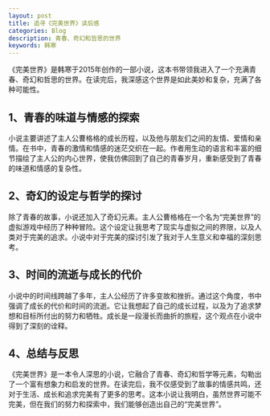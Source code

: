 ```yaml
---
layout: post
title: 追寻《完美世界》读后感
categories: Blog
description: 青春、奇幻和哲思的世界
keywords: 韩寒
---
```


《完美世界》是韩寒于2015年创作的一部小说，这本书带领我进入了一个充满青春、奇幻和哲思的世界。在读完后，我深感这个世界是如此美妙和复杂，充满了各种可能性。

## 1、青春的味道与情感的探索

小说主要讲述了主人公曹格格的成长历程，以及他与朋友们之间的友情、爱情和亲情。在书中，青春的激情和情感的迷茫交织在一起。作者用生动的语言和丰富的细节描绘了主人公的内心世界，使我仿佛回到了自己的青春岁月，重新感受到了青春的味道和情感的复杂性。

## 2、奇幻的设定与哲学的探讨

除了青春的故事，小说还加入了奇幻元素。主人公曹格格在一个名为“完美世界”的虚拟游戏中经历了种种冒险。这个设定让我思考了现实与虚拟之间的界限，以及人类对于完美的追求。小说中对于完美的探讨引发了我对于人生意义和幸福的深刻思考。

## 3、时间的流逝与成长的代价

小说中的时间线跨越了多年，主人公经历了许多变故和挫折。通过这个角度，书中强调了成长的代价和时间的流逝。它让我想起了自己的成长过程，以及为了追求梦想和目标所付出的努力和牺牲。成长是一段漫长而曲折的旅程，这个观点在小说中得到了深刻的诠释。

## 4、总结与反思

《完美世界》是一本令人深思的小说，它融合了青春、奇幻和哲学等元素，勾勒出了一个富有想象力和启发的世界。在读完后，我不仅感受到了故事的情感共鸣，还对于生活、成长和追求完美有了更多的思考。这本小说让我明白，虽然世界可能不完美，但在我们的努力和探索中，我们能够创造出自己的“完美世界”。



